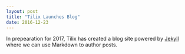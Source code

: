```yaml
---
layout: post
title: "Tilix Launches Blog"
date: 2016-12-23
---
```


In prepearation for 2017, Tilix has created a blog site powered by [Jekyll](http://jekyllrb.com) where we can use Markdown to author posts.
